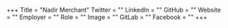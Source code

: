 +++
Title = "Nadir Merchant"
Twitter = ""
LinkedIn = ""
GitHub = ""
Website = ""
Employer = ""
Role = ""
Image = ""
GitLab = ""
Facebook = ""
+++
